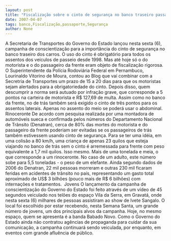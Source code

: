 ```yaml
---
layout: post
title: "Fiscalização sobre o cinto de segurança no banco traseiro passa a ser rigorosa "
date: 2007-04-07
tags: banco,Fiscalização,passaporte,Segurança
author: None
---
```

A Secretaria de Transportes do Governo do Estado lançou nesta sexta (6), campanha de conscientização para a importância do cinto de segurança no banco traseiro dos carros.
O uso do cinto é obrigatório para todos os assentos dos veículos de passeio desde 1998. Mas até hoje só o do motorista e o do passageiro da frente eram objeto de fiscalização rigorosa.
O Superintendente da Polícia Rodoviária Federal em Pernambuco, Lourinaldo Vitorino de Moura, contou ao Blog que vai combinar com a Secretria de Transportes um prazo de 15 a 20 dias para que os motoristas sejam alertados&nbsp;para a obrigatoriedade do cinto.
Depois disso, quem descumprir a norma será autuado por infração grave, que corresponde a 5 pontos na carteira de motorista e R$ 127,69&nbsp;de multa.
Assim como no banco da frente, no de trás também será exigido o cinto de três pontos para os assentos laterais. Apenas no assento do&nbsp;meio se poderá usar o abdominal.
Rinoceronte
De acordo com pesquisa realizada por uma montadora de automóveis sueca e confirmada pelos números do Departamento Nacional de Trânsito (Denatran), cerca de 80% das mortes do motorista e do passageiro da frente poderiam ser evitadas se os passageiros de trás também estivessem usando cinto de segurança.
Para se ter uma idéia, em uma colisão a 80 km/h, uma criança de apenas 23 quilos que esteja viajando no banco de trás sem o cinto é arremessada para frente com peso equivalente a 1,7 mil quilos.
Isso mesmo. Mais de uma tonelada e meia, o que corresponde a um rinoceronte.
No caso de um adulto, este número sobe para 5,5 toneladas - o peso de um elefante.
Ainda segundo dados de 2006 do Denatran, 22 mil pessoas morreram e outras 230 mil ficaram feridas em acidentes de trânsito no país, representando um gasto total aproximado de US$ 3 bilhões (pouco mais de R$ 6 bilhões) com internações e tratamentos.&nbsp; 
Jovens
O lançamento da campanha de conscientização do Governo do Estado foi feito através de um vídeo de 45 segundos veiculado nos telões do&nbsp;espaço Vila da Serra, em Gravatá, onde nesta sexta (6) milhares de pessoas assistiram ao show de Ivete Sangalo.
O local foi escolhido por estar recebendo, nesta Semana Santa, um grande número de jovens, um dos principais alvos da campanha. Hoje, no mesmo espaço, quem se apresenta é a banda Babado Novo.
Como o Governo do Estado ainda não contratou agências de propaganda para cuidar da sua comunicação, a campanha continuará sendo veiculada, por enquanto, em eventos com grande afluência de público. 